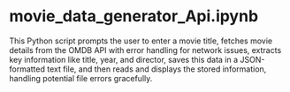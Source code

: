 # movie_data_generator_Api.ipynb
This Python script prompts the user to enter a movie title, fetches movie details from the OMDB API with error handling for network issues, extracts key information like title, year, and director, saves this data in a JSON-formatted text file, and then reads and displays the stored information, handling potential file errors gracefully.
